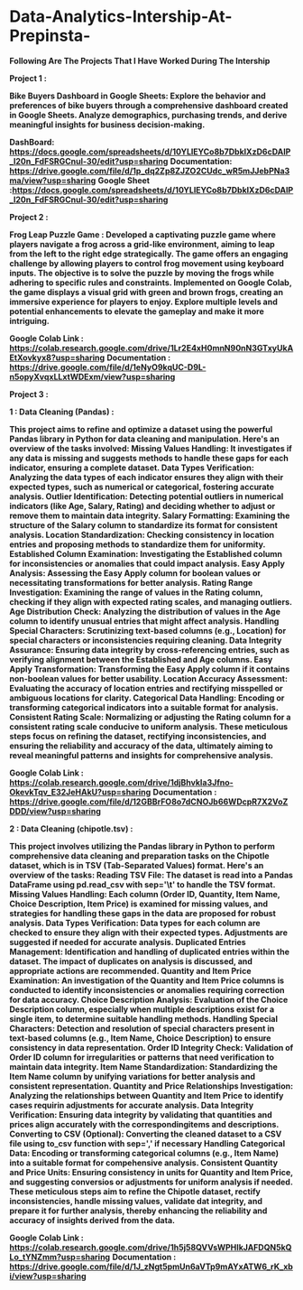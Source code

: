 # Data-Analytics-Intership-At-Prepinsta-

**Following Are The Projects That I Have Worked During The Intership** 

**Project 1 :**

**Bike Buyers Dashboard in Google Sheets: 
Explore the behavior and preferences of bike buyers through a comprehensive dashboard created in Google Sheets. Analyze demographics, purchasing trends, and derive meaningful insights for business decision-making.**

**DashBoard: https://docs.google.com/spreadsheets/d/10YLlEYCo8b7DbklXzD6cDAlP_l20n_FdFSRGCnul-30/edit?usp=sharing**
**Documentation: https://drive.google.com/file/d/1p_dq2Zp8ZJZO2CUdc_wR5mJJebPNa3ma/view?usp=sharing**
**Google Sheet :https://docs.google.com/spreadsheets/d/10YLlEYCo8b7DbklXzD6cDAlP_l20n_FdFSRGCnul-30/edit?usp=sharing**

**Project 2 :**

**Frog Leap Puzzle Game :
Developed a captivating puzzle game where players navigate a frog across a grid-like environment, aiming to leap from the left to the right edge strategically. The game offers an engaging challenge by allowing players to control frog movement using keyboard inputs. The objective is to solve the puzzle by moving the frogs while adhering to specific rules and constraints. Implemented on Google Colab, the game displays a visual grid with green and brown frogs, creating an immersive experience for players to enjoy. Explore multiple levels and potential enhancements to elevate the gameplay and make it more intriguing.**

**Google Colab Link : https://colab.research.google.com/drive/1Lr2E4xH0mnN90nN3GTxyUkAEtXovkyx8?usp=sharing**
**Documentation : https://drive.google.com/file/d/1eNyO9kqUC-D9L-n5opyXvqxLLxtWDExm/view?usp=sharing**


**Project 3 :**

**1 : Data Cleaning (Pandas) :**

**This project aims to refine and optimize a dataset using the powerful Pandas library in Python for data cleaning and manipulation. Here's an overview of the tasks involved:
Missing Values Handling: It investigates if any data is missing and suggests methods to handle these gaps for each indicator, ensuring a complete dataset.
Data Types Verification: Analyzing the data types of each indicator ensures they align with their expected types, such as numerical or categorical, fostering accurate analysis.
Outlier Identification: Detecting potential outliers in numerical indicators (like Age, Salary, Rating) and deciding whether to adjust or remove them to maintain data integrity.
Salary Formatting: Examining the structure of the Salary column to standardize its format for consistent analysis.
Location Standardization: Checking consistency in location entries and proposing methods to standardize them for uniformity.
Established Column Examination: Investigating the Established column for inconsistencies or anomalies that could impact analysis.
Easy Apply Analysis: Assessing the Easy Apply column for boolean values or necessitating transformations for better analysis.
Rating Range Investigation: Examining the range of values in the Rating column, checking if they align with expected rating scales, and managing outliers.
Age Distribution Check: Analyzing the distribution of values in the Age column to identify unusual entries that might affect analysis.
Handling Special Characters: Scrutinizing text-based columns (e.g., Location) for special characters or inconsistencies requiring cleaning.
Data Integrity Assurance: Ensuring data integrity by cross-referencing entries, such as verifying alignment between the Established and Age columns.
Easy Apply Transformation: Transforming the Easy Apply column if it contains non-boolean values for better usability.
Location Accuracy Assessment: Evaluating the accuracy of location entries and rectifying misspelled or ambiguous locations for clarity.
Categorical Data Handling: Encoding or transforming categorical indicators into a suitable format for analysis.
Consistent Rating Scale: Normalizing or adjusting the Rating column for a consistent rating scale conducive to uniform analysis.
These meticulous steps focus on refining the dataset, rectifying inconsistencies, and ensuring the reliability and accuracy of the data, ultimately aiming to reveal meaningful patterns and insights for comprehensive analysis.**

**Google Colab Link : https://colab.research.google.com/drive/1djBhvkIa3Jfno-OkevkTqv_E32JeHAkU?usp=sharing**
**Documentation : https://drive.google.com/file/d/12GBBrFO8o7dCNOJb66WDcpR7X2VoZDDD/view?usp=sharing**


**2 : Data Cleaning (chipotle.tsv) :**

**This project involves utilizing the Pandas library in Python to perform comprehensive data cleaning and preparation tasks on the Chipotle dataset, which is in TSV (Tab-Separated Values) format. Here's an overview of the tasks:
Reading TSV File: The dataset is read into a Pandas DataFrame using pd.read_csv with sep='\t' to handle the TSV format.
Missing Values Handling: Each column (Order ID, Quantity, Item Name, Choice Description, Item Price) is examined for missing values, and strategies for handling these gaps in the data are proposed for robust analysis.
Data Types Verification: Data types for each column are checked to ensure they align with their expected types. Adjustments are suggested if needed for accurate analysis.
Duplicated Entries Management: Identification and handling of duplicated entries within the dataset. The impact of duplicates on analysis is discussed, and appropriate actions are recommended.
Quantity and Item Price Examination: An investigation of the Quantity and Item Price columns is conducted to identify inconsistencies or anomalies requiring correction for data accuracy.
Choice Description Analysis: Evaluation of the Choice Description column, especially when multiple descriptions exist for a single item, to determine suitable handling methods.
Handling Special Characters: Detection and resolution of special characters present in text-based columns (e.g., Item Name, Choice Description) to ensure consistency in data representation.
Order ID Integrity Check: Validation of Order ID column for irregularities or patterns that need verification to maintain data integrity.
Item Name Standardization: Standardizing the Item Name column by unifying variations for better analysis and consistent representation.
Quantity and Price Relationships Investigation: Analyzing the relationships between Quantity and Item Price to identify cases requirin adjustments for accurate analysis.
Data Integrity Verification: Ensuring data integrity by validating that quantities and prices align accurately with the correspondingitems and descriptions.
Converting to CSV (Optional): Converting the cleaned dataset to a CSV file using to_csv function with sep=',' if necessary
Handling Categorical Data: Encoding or transforming categorical columns (e.g., Item Name) into a suitable format for compehensive analysis.
Consistent Quantity and Price Units: Ensuring consistency in units for Quantity and Item Price, and suggesting conversios or adjustments for uniform analysis if needed.
These meticulous steps aim to refine the Chipotle dataset, rectify inconsistencies, handle missing values, validate dat integrity, and prepare it for further analysis, thereby enhancing the reliability and accuracy of insights derived from the data.**

**Google Colab Link : https://colab.research.google.com/drive/1h5j58QVVsWPHIkJAFDQN5kQLo_tYNZmm?usp=sharing**
**Documentation : https://drive.google.com/file/d/1J_zNgt5pmUn6aVTp9mAYxATW6_rK_xbi/view?usp=sharing**

